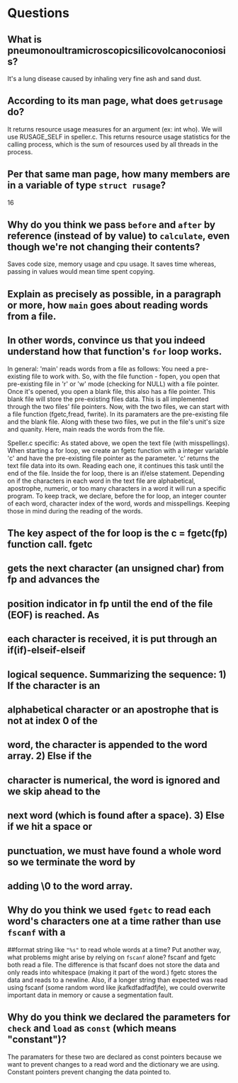 # Questions

## What is pneumonoultramicroscopicsilicovolcanoconiosis?
It's a lung disease caused by inhaling very fine ash and sand dust.

## According to its man page, what does `getrusage` do?
It returns resource usage measures for an argument (ex: int who).
We will use RUSAGE_SELF in speller.c. This returns resource usage statistics for the calling process,
which is the sum of resources used by all threads in the process.

## Per that same man page, how many members are in a variable of type `struct rusage`?
16

## Why do you think we pass `before` and `after` by reference (instead of by value) to `calculate`, even though we're not changing their contents?
Saves code size, memory usage and cpu usage. It saves time whereas, passing in values would mean time spent copying.

## Explain as precisely as possible, in a paragraph or more, how `main` goes about reading words from a file.
## In other words, convince us that you indeed understand how that function's `for` loop works.
In general:
'main' reads words from a file as follows: You need a pre-existing file to work with. So, with the file function - fopen,
you open that pre-existing file in 'r' or 'w' mode (checking for NULL) with a file pointer. Once it's opened, you open a
blank file, this also has a file pointer. This blank file will store the pre-existing files data.
This is all implemented through the two files' file pointers. Now, with the two files, we can start with a file function
(fgetc,fread, fwrite). In its paramaters are the pre-existing file and the blank file. Along with
these two files, we put in the file's unit's size and quanity. Here, main reads the words from the file.

Speller.c specific:
As stated above, we open the text file (with misspellings). When starting a for loop, we create an fgetc
function with a integer variable 'c' and have the pre-existing file pointer as the parameter. 'c' returns
the text file data into its own. Reading each one, it continues this task until the end of the file. Inside
the for loop, there is an if/else statement. Depending on if the characters in each word in the text file
are alphabetical, apostrophe, numeric, or too many characters in a word it will run a specific program. To
keep track, we declare, before the for loop, an integer counter of each word, character index of the word,
words and misspellings. Keeping those in mind during the reading of the words.

##        The key aspect of the for loop is the c = fgetc(fp) function call. fgetc
##        gets the next character (an unsigned char) from fp and advances the
##        position indicator in fp until the end of the file (EOF) is reached. As
##        each character is received, it is put through an if(if)-elseif-elseif
##        logical sequence. Summarizing the sequence: 1) If the character is an
##        alphabetical character or an apostrophe that is not at index 0 of the
##        word, the character is appended to the word array. 2) Else if the
##        character is numerical, the word is ignored and we skip ahead to the
##        next word (which is found after a space). 3) Else if we hit a space or
##        punctuation, we must have found a whole word so we terminate the word by
##        adding \0 to the word array.


## Why do you think we used `fgetc` to read each word's characters one at a time rather than use `fscanf` with a
##format string like `"%s"` to read whole words at a time? Put another way, what problems might arise by relying on `fscanf` alone?
fscanf and fgetc both read a file. The difference is that fscanf does not store the data and only reads into whitespace (making
it part of the word.) fgetc stores the data and reads to a newline.
Also, if a longer string than expected was read using fscanf (some random word like jkafkdfadfadfjfe), we could  overwrite important
data in memory or cause a segmentation fault.

## Why do you think we declared the parameters for `check` and `load` as `const` (which means "constant")?
The paramaters for these two are declared as const pointers because we want to prevent changes to a read
word and the dictionary we are using. Constant pointers prevent changing the data pointed to.


